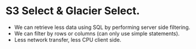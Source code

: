 # **S3 Select & Glacier Select.**

* We can retrieve less data using SQL by performing server side filtering.
* We can filter by rows or columns (can only use simple statements).
* Less network transfer, less CPU client side.
